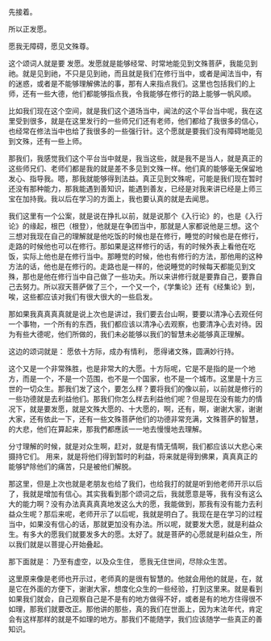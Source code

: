 先接着。

所以正发愿。

愿我无障碍，愿见文殊尊。

这个颂词人就是要
发愿。发愿就是能够经常、时常地能见到文殊菩萨，我能见到祂。就是见到祂，不只是见到祂，而且就是我们在修行当中，或者是闻法当中，有的迷惑，或者是不能够理解佛法的事，那有人来指点我们。这里也包括我们的上师，还有一些大德，他们都能够指点我，令我能够在修行的路上能够一帆风顺。

比如我们现在这个空间，就是我们这个道场当中，闻法的这个平台当中呢，我在这里受到很多，就是在这里发行的一些师兄们还有老师，他们都给了我很多的信心，也经常在修法当中也给了我很多的一些强行针。这个愿就是要我们没有障碍地能见到文殊，还有一些上师。

那我们，我感觉我们这个平台当中就是，我当这些，就是我不是当人，就是真正的这些师兄们、老师们都是我的就是差不多见到文殊一样。他们真的能够毫无保留地发心、指导我。嗯，那我就能够得到法益。真正见到文殊呢，可能是我们现在暂时还没有那种能力，那我能遇到善知识，能遇到善友，已经是对我来讲已经是上师三宝在加持我。我以后在学习的方面上，我也要认真的就是去闻思。

我们这里有一个公案，就是说在挣扎以前，就是说那个《入行论》的，也是《入行论》的缘起，根巴（根登），他就是在争团当中，那就是人家都说他是三想。这个三想对我现在自己的理解就是他吃饭的时候也是在修行，睡觉的时候也是在修行，走路的时候他也可以在修行。那如果是这样修行的话，有的时候外表上看他在吃饭，实际上他也是在修行当中。那睡觉的时候，他也有修行的方法，那他用的这种方法的话，他也是在修行的。走路也是一样的，他说睡觉的时候每天都能见到文殊，那也是他在修行当中自己做了一些功夫。所以来讲修行就是要靠自己，要靠自己去努力。所以寂天菩萨做了三个，一个又一个，《学集论》还有《经集论》到，唉，这些都应该对我们有很大很大的一些启发。

那如果我真真真真就是说上次也是讲过，我们要去台山啊，要要以清净心去观任何一个事物，一个所有的东西，我们都应该以清净心去观察，也要清净心去对待。因为有些大德呢，他们所做的，我们未必能够以我们的智慧未必能够真正理解。

这边的颂词就是：
愿依十方际，成办有情利，
愿得诸文殊，圆满妙行持。

这个又是一个非常殊胜，也是非常大的大愿。十方际呢，它是不是指的是一个地方，而是一个，不是一个范围，也不是一个国家，也不是一个城市。这里是十方三世的一切众生。那我们发了这个，要怎么样？要将我们的像以前，以前就是修行的一些功德就是去利益他们。那我们你怎么样去利益他们呢？但是现在没有能力的情况下，就是要发愿，就是文殊大愿的、十大愿的，啊，还有，啊，谢谢大家，谢谢大家，还有依此一下，还有一些文殊菩萨他们的功德非常充满，文殊菩萨的智慧，的大悲，他们在算起来，那我們都應該一一地去慢慢地去理解。

分寸理解的时候，就是对众生啊，赶对，就是有情无情啊，我们都应该以大悲心来摄持它们。
用来，就是将他们得到暂时的利益，将来就是得到佛果，真真真正的能够铲除他们的痛苦，只是被他们解脱。

那这里，但是上次也就是老朋友也给了我们，也给我打的就是听到他老师开示以后了，我就是增加有信心。其实我看到那个颂词之后，我就愿意是等，我有没有这么大的能力啊？没有办法真真真真地发这么大的愿，我能做到，那我有没有能力去利益众生呢？那后来呢，老师开示了以后呢，我就是明白了。我现在是在学习的过程当中，如果没有信心的话，那就更加没有办法。所以呢，就要发大愿，就是利益众生。有多大的愿我们就要发多大的愿。太好了。就是菩萨的心愿就是利益众生，所以我们就是以菩提心开始叠起。

那下面就是：
乃至有虚空，以及众生住，
愿我无住世间，尽除众生苦。

这里原来像是老师也开示过，老师真的是很有智慧的。他就会用他的就是，在，就是它在外面的方便下，谢谢大家，想度化众生的一些经验，打到这里来。就是看到如果我们就会，自己观察自己是不是有的地方做得不好，或者是有的地方住得很不如理，那我们就要改正。那他讲的那些，真的我们在世面上，因为末法年代，肯定会有这样那样的就是不如理的地方。那我们不能随学，我们应该随学一些真正的善知识。